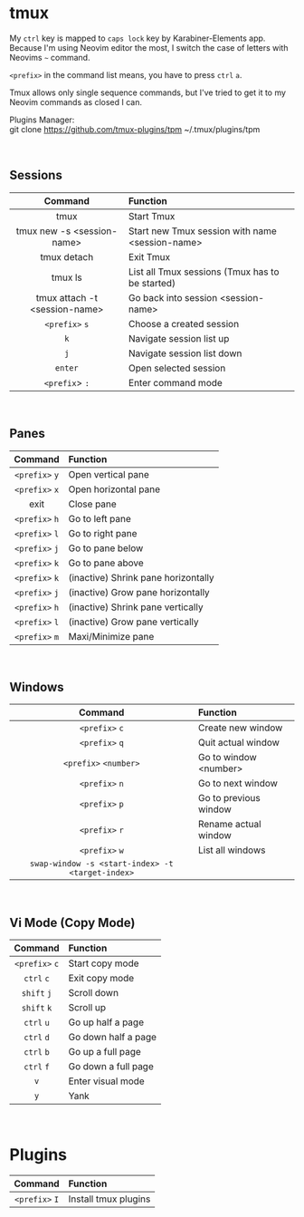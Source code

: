 # tmux
My `ctrl` key is mapped to `caps lock` key by Karabiner-Elements app.
Because I'm using Neovim editor the most, I switch the case of letters with 
Neovims `~` command.

`<prefix>` in the command list means, you have to press `ctrl` `a`.

Tmux allows only single sequence commands, but I've tried to get it to my
Neovim commands as closed I can.

Plugins Manager:  
git clone https://github.com/tmux-plugins/tpm ~/.tmux/plugins/tpm

<br>

## Sessions
| Command                        | Function                                         |
|:------------------------------:|:-------------------------------------------------|
| tmux                           | Start Tmux                                       |
| tmux new -s \<session-name>    | Start new Tmux session with name \<session-name> |
| tmux detach                    | Exit Tmux                                        |
| tmux ls                        | List all Tmux sessions (Tmux has to be started)  |
| tmux attach -t \<session-name> | Go back into session \<session-name>             |
| `<prefix>` `s`                 | Choose a created session                         |
| `k`                            | Navigate session list up                         |
| `j`                            | Navigate session list down                       |
| `enter`                        | Open selected session                            |
| `<prefix`> `:`                 | Enter command mode                               |

<br>

## Panes
| Command        | Function                 |
|:--------------:|:-------------------------|
| `<prefix>` `y` | Open vertical pane       |
| `<prefix>` `x` | Open horizontal pane     |
| exit           | Close pane               |
| `<prefix>` `h` | Go to left pane          |
| `<prefix>` `l` | Go to right pane         |
| `<prefix>` `j` | Go to pane below         |
| `<prefix>` `k` | Go to pane above         |
| `<prefix>` `k` | (inactive) Shrink pane horizontally |
| `<prefix>` `j` | (inactive) Grow pane horizontally   |
| `<prefix>` `h` | (inactive) Shrink pane vertically   |
| `<prefix>` `l` | (inactive) Grow pane vertically     |
| `<prefix>` `m` | Maxi/Minimize pane       |

<br>

## Windows
| Command               | Function               |
|:---------------------:|:-----------------------|
| `<prefix>` `c`        | Create new window      |
| `<prefix>` `q`        | Quit actual window     |
| `<prefix>` `<number>` | Go to window \<number> |
| `<prefix>` `n`        | Go to next window      |
| `<prefix>` `p`        | Go to previous window  |
| `<prefix>` `r`        | Rename actual window   |
| `<prefix>` `w`        | List all windows       |
| `swap-window -s <start-index> -t <target-index>`
<br>

## Vi Mode (Copy Mode)
| Command        | Function            |
|:--------------:|:--------------------|
| `<prefix>` `c` | Start copy mode     |
| `ctrl` `c`     | Exit copy mode      |
| `shift` `j`    | Scroll down         |
| `shift` `k`    | Scroll up           |
| `ctrl` `u`     | Go up half a page   |
| `ctrl` `d`     | Go down half a page |
| `ctrl` `b`     | Go up a full page   |
| `ctrl` `f`     | Go down a full page |
| `v`            | Enter visual mode   |
| `y`            | Yank                |

<br>

# Plugins
| Command        | Function             |
|:--------------:|:---------------------|
| `<prefix>` `I` | Install tmux plugins |

